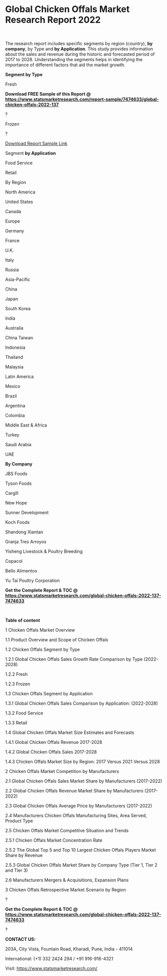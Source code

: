 <h1>Global Chicken Offals Market Research Report 2022</h1><br/><p>The research report includes specific segments by region (country), <strong>by company</strong>, by Type and <strong>by Application</strong>. This study provides information about the sales and revenue during the historic and forecasted period of 2017 to 2028. Understanding the segments helps in identifying the importance of different factors that aid the market growth.</p>
 
 
 
 <p><strong>Segment by Type</strong></p>
 
 
 
 <p>Fresh</p>
 
 
 
 <div><b>Download FREE Sample of this Report @ <a href="https://www.statsmarketresearch.com/download-free-sample/7474633/global-chicken-offals-2022-137">https://www.statsmarketresearch.com/report-sample/7474633/global-chicken-offals-2022-137</a></b></div>
 
 
 
 <p>? </p>
 
 
 
 <p>Frozen</p>
 
 
 
 <p>? </p>
 
 
 
 <p><a href="https://www.statsmarketresearch.com/download-free-sample/7474633/global-chicken-offals-2022-137">Download Report Sample Link</a></p>
 
 
 
 <p>Segment <strong>by Application</strong></p>
 
 
 
 <p>Food Service</p>
 
 
 
 <p>Retail</p>
 
 
 
 <p>By Region</p>
 
 
 
 <p>North America</p>
 
 
 
 <p>United States</p>
 
 
 
 <p>Canada</p>
 
 
 
 <p>Europe</p>
 
 
 
 <p>Germany</p>
 
 
 
 <p>France</p>
 
 
 
 <p>U.K.</p>
 
 
 
 <p>Italy</p>
 
 
 
 <p>Russia</p>
 
 
 
 <p>Asia-Pacific</p>
 
 
 
 <p>China</p>
 
 
 
 <p>Japan</p>
 
 
 
 <p>South Korea</p>
 
 
 
 <p>India</p>
 
 
 
 <p>Australia</p>
 
 
 
 <p>China Taiwan</p>
 
 
 
 <p>Indonesia</p>
 
 
 
 <p>Thailand</p>
 
 
 
 <p>Malaysia</p>
 
 
 
 <p>Latin America</p>
 
 
 
 <p>Mexico</p>
 
 
 
 <p>Brazil</p>
 
 
 
 <p>Argentina</p>
 
 
 
 <p>Colombia</p>
 
 
 
 <p>Middle East & Africa</p>
 
 
 
 <p>Turkey</p>
 
 
 
 <p>Saudi Arabia</p>
 
 
 
 <p>UAE</p>
 
 
 
 <p><strong>By Company</strong></p>
 
 
 
 <p>JBS Foods</p>
 
 
 
 <p>Tyson Foods</p>
 
 
 
 <p>Cargill</p>
 
 
 
 <p>New Hope</p>
 
 
 
 <p>Sunner Development</p>
 
 
 
 <p>Koch Foods</p>
 
 
 
 <p>Shandong Xiantan</p>
 
 
 
 <p>Granja Tres Arroyos</p>
 
 
 
 <p>Yisheng Livestock & Poultry Breeding</p>
 
 
 
 <p>Copacol</p>
 
 
 
 <p>Bello Alimentos</p>
 
 
 
 <p>Yu Tai Poultry Corporation</p>
 
 
 
 <div><b>Get the Complete Report & TOC @ <a href="https://www.statsmarketresearch.com/global-chicken-offals-2022-137-7474633">https://www.statsmarketresearch.com/global-chicken-offals-2022-137-7474633</a></b></div>
 
 
 
 <p><br />
 
 <b>Table of content</b></p>
 
 
 
 <p>1 Chicken Offals Market Overview<br />
 
 1.1 Product Overview and Scope of Chicken Offals<br />
 
 1.2 Chicken Offals Segment by Type<br />
 
 1.2.1 Global Chicken Offals Sales Growth Rate Comparison by Type (2022-2028)<br />
 
 1.2.2 Fresh<br />
 
 1.2.3 Frozen<br />
 
 1.3 Chicken Offals Segment by Application<br />
 
 1.3.1 Global Chicken Offals Sales Comparison by Application: (2022-2028)<br />
 
 1.3.2 Food Service<br />
 
 1.3.3 Retail<br />
 
 1.4 Global Chicken Offals Market Size Estimates and Forecasts<br />
 
 1.4.1 Global Chicken Offals Revenue 2017-2028<br />
 
 1.4.2 Global Chicken Offals Sales 2017-2028<br />
 
 1.4.3 Chicken Offals Market Size by Region: 2017 Versus 2021 Versus 2028<br />
 
 2 Chicken Offals Market Competition by Manufacturers<br />
 
 2.1 Global Chicken Offals Sales Market Share by Manufacturers (2017-2022)<br />
 
 2.2 Global Chicken Offals Revenue Market Share by Manufacturers (2017-2022)<br />
 
 2.3 Global Chicken Offals Average Price by Manufacturers (2017-2022)<br />
 
 2.4 Manufacturers Chicken Offals Manufacturing Sites, Area Served, Product Type<br />
 
 2.5 Chicken Offals Market Competitive Situation and Trends<br />
 
 2.5.1 Chicken Offals Market Concentration Rate<br />
 
 2.5.2 The Global Top 5 and Top 10 Largest Chicken Offals Players Market Share by Revenue<br />
 
 2.5.3 Global Chicken Offals Market Share by Company Type (Tier 1, Tier 2 and Tier 3)<br />
 
 2.6 Manufacturers Mergers & Acquisitions, Expansion Plans<br />
 
 3 Chicken Offals Retrospective Market Scenario by Region<br />
 
 ? </p>
 
 
 
 <div><b>Get the Complete Report & TOC @ <a href="https://www.statsmarketresearch.com/global-chicken-offals-2022-137-7474633">https://www.statsmarketresearch.com/global-chicken-offals-2022-137-7474633</a></b></div>
 
 
 
 <p>? </p>
 
 
 
 <p><b>CONTACT US:</b><br />
 
 203A, City Vista, Fountain Road, Kharadi, Pune, India - 411014<br />
 
 International: (+1) 332 2424 294 / +91 916-916-4321<br />
 
 Visit: <a href="https://www.statsmarketresearch.com/">https://www.statsmarketresearch.com/</a></p>